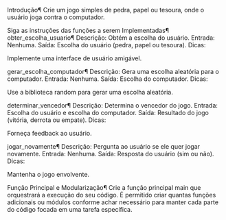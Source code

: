 Introdução¶
Crie um jogo simples de pedra, papel ou tesoura, onde o usuário joga contra o computador.


Siga as instruções das funções a serem Implementadas¶
obter_escolha_usuario¶
Descrição: Obtém a escolha do usuário.
Entrada: Nenhuma.
Saída: Escolha do usuário (pedra, papel ou tesoura).
Dicas:

Implemente uma interface de usuário amigável.

gerar_escolha_computador¶
Descrição: Gera uma escolha aleatória para o computador.
Entrada: Nenhuma.
Saída: Escolha do computador.
Dicas:

Use a biblioteca random para gerar uma escolha aleatória.

determinar_vencedor¶
Descrição: Determina o vencedor do jogo.
Entrada: Escolha do usuário e escolha do computador.
Saída: Resultado do jogo (vitória, derrota ou empate).
Dicas:

Forneça feedback ao usuário.

jogar_novamente¶
Descrição: Pergunta ao usuário se ele quer jogar novamente.
Entrada: Nenhuma.
Saída: Resposta do usuário (sim ou não).
Dicas:

Mantenha o jogo envolvente.

Função Principal e Modularização¶
Crie a função principal main que orquestrará a execução do seu código.
É permitido criar quantas funções adicionais ou módulos conforme achar necessário para manter cada parte do código focada em uma tarefa específica.